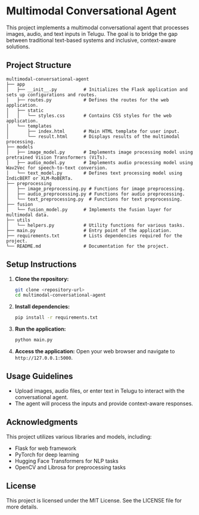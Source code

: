 # Multimodal Conversational Agent

This project implements a multimodal conversational agent that processes images, audio, and text inputs in Telugu. The goal is to bridge the gap between traditional text-based systems and inclusive, context-aware solutions.

## Project Structure

```
multimodal-conversational-agent
├── app
│   ├── __init__.py          # Initializes the Flask application and sets up configurations and routes.
│   ├── routes.py            # Defines the routes for the web application.
│   ├── static
│   │   └── styles.css       # Contains CSS styles for the web application.
│   └── templates
│       ├── index.html       # Main HTML template for user input.
│       └── result.html      # Displays results of the multimodal processing.
├── models
│   ├── image_model.py       # Implements image processing model using pretrained Vision Transformers (ViTs).
│   ├── audio_model.py       # Implements audio processing model using Wav2Vec for speech-to-text conversion.
│   └── text_model.py        # Defines text processing model using IndicBERT or XLM-RoBERTa.
├── preprocessing
│   ├── image_preprocessing.py # Functions for image preprocessing.
│   ├── audio_preprocessing.py # Functions for audio preprocessing.
│   └── text_preprocessing.py  # Functions for text preprocessing.
├── fusion
│   └── fusion_model.py      # Implements the fusion layer for multimodal data.
├── utils
│   └── helpers.py           # Utility functions for various tasks.
├── main.py                  # Entry point of the application.
├── requirements.txt         # Lists dependencies required for the project.
└── README.md                # Documentation for the project.
```

## Setup Instructions

1. **Clone the repository:**
   ```bash
   git clone <repository-url>
   cd multimodal-conversational-agent
   ```

2. **Install dependencies:**
   ```bash
   pip install -r requirements.txt
   ```

3. **Run the application:**
   ```bash
   python main.py
   ```

4. **Access the application:**
   Open your web browser and navigate to `http://127.0.0.1:5000`.

## Usage Guidelines

- Upload images, audio files, or enter text in Telugu to interact with the conversational agent.
- The agent will process the inputs and provide context-aware responses.

## Acknowledgments

This project utilizes various libraries and models, including:
- Flask for web framework
- PyTorch for deep learning
- Hugging Face Transformers for NLP tasks
- OpenCV and Librosa for preprocessing tasks

## License

This project is licensed under the MIT License. See the LICENSE file for more details.